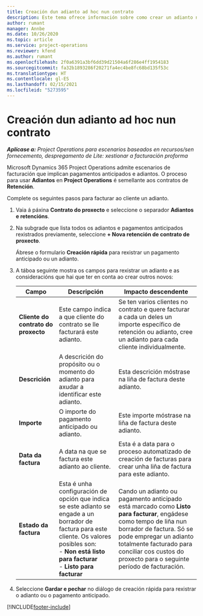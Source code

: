 ```yaml
---
title: Creación dun adianto ad hoc nun contrato
description: Este tema ofrece información sobre como crear un adianto nun contrato segundo sexa necesario.
author: rumant
manager: Annbe
ms.date: 10/26/2020
ms.topic: article
ms.service: project-operations
ms.reviewer: kfend
ms.author: rumant
ms.openlocfilehash: 2f0a6391a3bf6dd39d21504a6f286e4ff1954183
ms.sourcegitcommit: fa32b1893286f20271fa4ec4be8fc68bd135f53c
ms.translationtype: HT
ms.contentlocale: gl-ES
ms.lasthandoff: 02/15/2021
ms.locfileid: "5273595"
---
```

# <a name="creating-an-ad-hoc-advance-on-a-contract"></a>Creación dun adianto ad hoc nun contrato

_**Aplícase a:** Project Operations para escenarios baseados en recursos/sen fornecemento, despregamento de Lite: xestionar a facturación proforma_

Microsoft Dynamics 365 Project Operations admite escenarios de facturación que implican pagamentos anticipados e adiantos. O proceso para usar **Adiantos** en **Project Operations** é semellante aos contratos de **Retención**. 

Complete os seguintes pasos para facturar ao cliente un adianto.

1. Vaia á páxina **Contrato do proxecto** e seleccione o separador **Adiantos e retencións**.
2. Na subgrade que lista todos os adiantos e pagamentos anticipados rexistrados previamente, seleccione **+ Nova retención de contrato de proxecto**. 

    Ábrese o formulario **Creación rápida** para rexistrar un pagamento anticipado ou un adianto.
    
3. A táboa seguinte mostra os campos para rexistrar un adianto e as consideracións que hai que ter en conta ao crear outros novos:

    | Campo | Descripción | Impacto descendente |
    | --- | --- | --- |
    | **Cliente do contrato do proxecto** | Este campo indica a que cliente do contrato se lle facturará este adianto. | Se ten varios clientes no contrato e quere facturar a cada un deles un importe específico de retención ou adianto, cree un adianto para cada cliente individualmente. |
    | **Descrición** | A descrición do propósito ou o momento do adianto para axudar a identificar este adianto. | Esta descrición móstrase na liña de factura deste adianto. |
    | **Importe** | O importe do pagamento anticipado ou adianto. | Este importe móstrase na liña de factura deste adianto. |
    | **Data da factura** | A data na que se factura este adianto ao cliente. | Esta é a data para o proceso automatizado de creación de facturas para crear unha liña de factura para este adianto. |
    | **Estado da factura** | Esta é unha configuración de opción que indica se este adianto se engade a un borrador de factura para este cliente. Os valores posibles son:</br>- **Non está listo para facturar**</br>- **Listo para facturar** | Cando un adianto ou pagamento anticipado está marcado como **Listo para facturar**, engádese como tempo de liña nun borrador de factura. Só se pode empregar un adianto totalmente facturado para conciliar cos custos do proxecto para o seguinte período de facturación. |

4. Seleccione **Gardar e pechar** no diálogo de creación rápida para rexistrar o adianto ou o pagamento anticipado.


[!INCLUDE[footer-include](../../includes/footer-banner.md)]